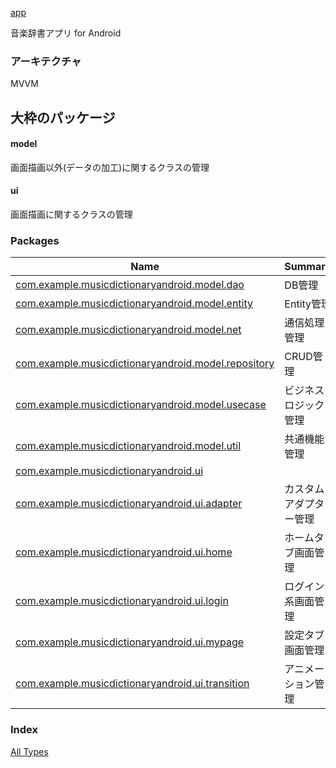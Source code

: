 [app](./index.md)

音楽辞書アプリ for Android

### アーキテクチャ

MVVM

## 大枠のパッケージ

#### model

画面描画以外(データの加工)に関するクラスの管理

#### ui

画面描画に関するクラスの管理

### Packages

| Name | Summary |
|---|---|
| [com.example.musicdictionaryandroid.model.dao](com.example.musicdictionaryandroid.model.dao/index.md) | DB管理 |
| [com.example.musicdictionaryandroid.model.entity](com.example.musicdictionaryandroid.model.entity/index.md) | Entity管理 |
| [com.example.musicdictionaryandroid.model.net](com.example.musicdictionaryandroid.model.net/index.md) | 通信処理管理 |
| [com.example.musicdictionaryandroid.model.repository](com.example.musicdictionaryandroid.model.repository/index.md) | CRUD管理 |
| [com.example.musicdictionaryandroid.model.usecase](com.example.musicdictionaryandroid.model.usecase/index.md) | ビジネスロジック管理 |
| [com.example.musicdictionaryandroid.model.util](com.example.musicdictionaryandroid.model.util/index.md) | 共通機能管理 |
| [com.example.musicdictionaryandroid.ui](com.example.musicdictionaryandroid.ui/index.md) |  |
| [com.example.musicdictionaryandroid.ui.adapter](com.example.musicdictionaryandroid.ui.adapter/index.md) | カスタムアダプター管理 |
| [com.example.musicdictionaryandroid.ui.home](com.example.musicdictionaryandroid.ui.home/index.md) | ホームタブ画面管理 |
| [com.example.musicdictionaryandroid.ui.login](com.example.musicdictionaryandroid.ui.login/index.md) | ログイン系画面管理 |
| [com.example.musicdictionaryandroid.ui.mypage](com.example.musicdictionaryandroid.ui.mypage/index.md) | 設定タブ画面管理 |
| [com.example.musicdictionaryandroid.ui.transition](com.example.musicdictionaryandroid.ui.transition/index.md) | アニメーション管理 |

### Index

[All Types](alltypes/index.md)